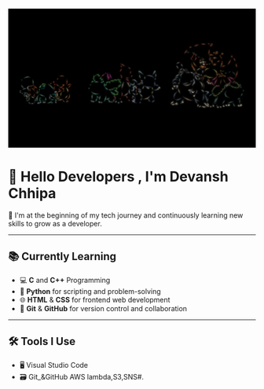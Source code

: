 ![Image](./banner.webp)
# 👋 Hello Developers , I'm Devansh Chhipa

🚀 I'm at the beginning of my tech journey and continuously learning new skills to grow as a developer.

---

## 📚 Currently Learning

- 💻 **C** and **C++** Programming  
- 🐍 **Python** for scripting and problem-solving  
- 🌐 **HTML** & **CSS** for frontend web development  
- 🔧 **Git** & **GitHub** for version control and collaboration  

---

## 🛠️ Tools I Use

- 🖥️ Visual Studio Code  
- 🗃️ Git_&GitHub AWS lambda,S3,SNS#.

